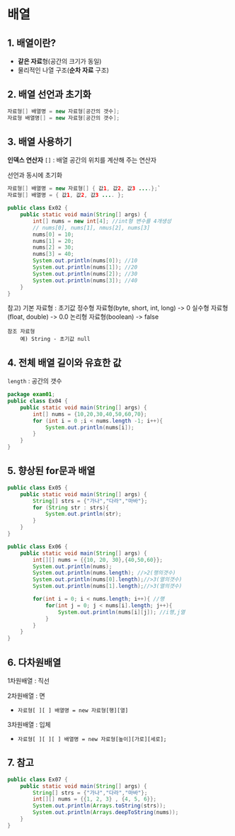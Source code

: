 # 배열
## 1. 배열이란?
- **같은 자료**형(공간의 크기가 동일)
- 물리적인 나열 구조(**순차 자료** 구조)

## 2.  배열 선언과 초기화
```java
자료형[] 배열명 = new 자료형[공간의 갯수];
자료형 배열명[] = new 자료형[공간의 갯수];
```


## 3.  배열 사용하기
**인덱스 연산자**
`[]` : 배열 공간의 위치를 계산해 주는 연산자


선언과 동시에 초기화
```java
자료형[] 배열명 = new 자료형[] { 값1, 값2, 값3 ....};`
자료형[] 배열명 = { 값1, 값2, 값3 .... };
```
```java
public class Ex02 {
    public static void main(String[] args) {
        int[] nums = new int[4]; //int형 변수를 4개생성
        // nums[0], nums[1], nmus[2], nums[3]
        nums[0] = 10;
        nums[1] = 20;
        nums[2] = 30;
        nums[3] = 40;
        System.out.println(nums[0]); //10
        System.out.println(nums[1]); //20
        System.out.println(nums[2]); //30
        System.out.println(nums[3]); //40     
    }
}
```

참고)
기본 자료형 : 초기값
정수형 자료형(byte, short, int, long) -> 0
실수형 자료형(float, double) -> 0.0
논리형 자료형(boolean) -> false

	참조 자료형 
		예) String - 초기값 null 


## 4. 전체 배열 길이와 유효한 값
`length` : 공간의 갯수
```java
package exam01;
public class Ex04 {
    public static void main(String[] args) {
        int[] nums = {10,20,30,40,50,60,70};
        for (int i = 0 ;i < nums.length -1; i++){
            System.out.println(nums[i]);
        }
    }
}

```

## 5. 향상된 for문과 배열
```java
public class Ex05 {
    public static void main(String[] args) {
        String[] strs = {"가나","다라","마바"};
        for (String str : strs){
            System.out.println(str);
        }
    }
}
```

```java
public class Ex06 {
    public static void main(String[] args) {
        int[][] nums = {{10, 20, 30},{40,50,60}};
        System.out.println(nums);
        System.out.println(nums.length); //>2(행의갯수)
        System.out.println(nums[0].length);//>3(열의갯수)
        System.out.println(nums[1].length);//>3(열의갯수)

        for(int i = 0; i < nums.length; i++){ //행
            for(int j = 0; j < nums[i].length; j++){
                System.out.println(nums[i][j]); //i행,j열
            }
        }
    }
}

```

## 6. 다차원배열
1차원배열 : 직선

2차원배열 : 면
- `자료형[ ][ ] 배열명 = new 자료형[행][열]`

3차원배열 : 입체
- `자료형[ ][ ][ ] 배열명 = new 자료형[높이][가로][세로];`


## 7. 참고
```java
public class Ex07 {
    public static void main(String[] args) {
        String[] strs = {"가나","다라","마바"};
        int[][] nums = {{1, 2, 3} , {4, 5, 6}};
        System.out.println(Arrays.toString(strs));
        System.out.println(Arrays.deepToString(nums));
    }
}
```
